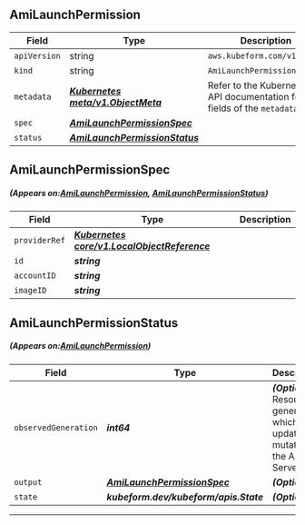 ## AmiLaunchPermission
| Field | Type | Description |
| ------ | ----- | ----------- |
| `apiVersion` | string | `aws.kubeform.com/v1alpha1` |
|    `kind` | string | `AmiLaunchPermission` |
| `metadata` | ***[Kubernetes meta/v1.ObjectMeta](https://kubernetes.io/docs/reference/generated/kubernetes-api/v1.13/#objectmeta-v1-meta)***|Refer to the Kubernetes API documentation for the fields of the `metadata` field.|
| `spec` | ***[AmiLaunchPermissionSpec](#AmiLaunchPermissionSpec)***||
| `status` | ***[AmiLaunchPermissionStatus](#AmiLaunchPermissionStatus)***||
## AmiLaunchPermissionSpec
##### (Appears on:[AmiLaunchPermission](#AmiLaunchPermission), [AmiLaunchPermissionStatus](#AmiLaunchPermissionStatus))
| Field | Type | Description |
| ------ | ----- | ----------- |
| `providerRef` | ***[Kubernetes core/v1.LocalObjectReference](https://kubernetes.io/docs/reference/generated/kubernetes-api/v1.13/#localobjectreference-v1-core)***||
| `id` | ***string***||
| `accountID` | ***string***||
| `imageID` | ***string***||
## AmiLaunchPermissionStatus
##### (Appears on:[AmiLaunchPermission](#AmiLaunchPermission))
| Field | Type | Description |
| ------ | ----- | ----------- |
| `observedGeneration` | ***int64***| ***(Optional)*** Resource generation, which is updated on mutation by the API Server.|
| `output` | ***[AmiLaunchPermissionSpec](#AmiLaunchPermissionSpec)***| ***(Optional)*** |
| `state` | ***kubeform.dev/kubeform/apis.State***| ***(Optional)*** |
---
